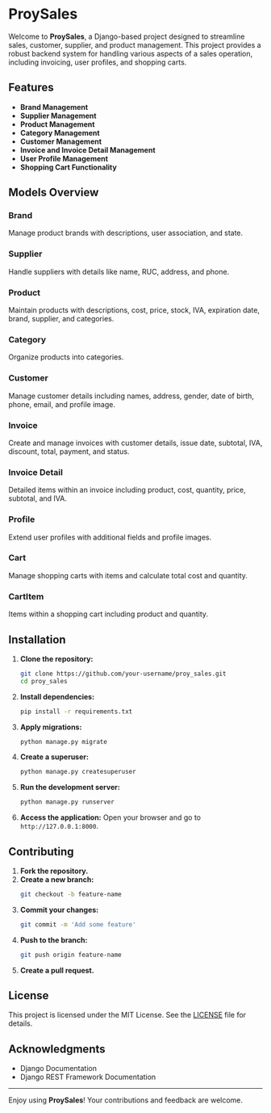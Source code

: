 # ProySales

Welcome to **ProySales**, a Django-based project designed to streamline sales, customer, supplier, and product management. This project provides a robust backend system for handling various aspects of a sales operation, including invoicing, user profiles, and shopping carts.

## Features

- **Brand Management**
- **Supplier Management**
- **Product Management**
- **Category Management**
- **Customer Management**
- **Invoice and Invoice Detail Management**
- **User Profile Management**
- **Shopping Cart Functionality**

## Models Overview

### Brand
Manage product brands with descriptions, user association, and state.

### Supplier
Handle suppliers with details like name, RUC, address, and phone.

### Product
Maintain products with descriptions, cost, price, stock, IVA, expiration date, brand, supplier, and categories.

### Category
Organize products into categories.

### Customer
Manage customer details including names, address, gender, date of birth, phone, email, and profile image.

### Invoice
Create and manage invoices with customer details, issue date, subtotal, IVA, discount, total, payment, and status.

### Invoice Detail
Detailed items within an invoice including product, cost, quantity, price, subtotal, and IVA.

### Profile
Extend user profiles with additional fields and profile images.

### Cart
Manage shopping carts with items and calculate total cost and quantity.

### CartItem
Items within a shopping cart including product and quantity.

## Installation

1. **Clone the repository:**
    ```bash
    git clone https://github.com/your-username/proy_sales.git
    cd proy_sales
    ```

2. **Install dependencies:**
    ```bash
    pip install -r requirements.txt
    ```

3. **Apply migrations:**
    ```bash
    python manage.py migrate
    ```

4. **Create a superuser:**
    ```bash
    python manage.py createsuperuser
    ```

5. **Run the development server:**
    ```bash
    python manage.py runserver
    ```

6. **Access the application:**
    Open your browser and go to `http://127.0.0.1:8000`.

## Contributing

1. **Fork the repository.**
2. **Create a new branch:**
    ```bash
    git checkout -b feature-name
    ```
3. **Commit your changes:**
    ```bash
    git commit -m 'Add some feature'
    ```
4. **Push to the branch:**
    ```bash
    git push origin feature-name
    ```
5. **Create a pull request.**

## License

This project is licensed under the MIT License. See the [LICENSE](LICENSE) file for details.

## Acknowledgments

- Django Documentation
- Django REST Framework Documentation

---

Enjoy using **ProySales**! Your contributions and feedback are welcome.